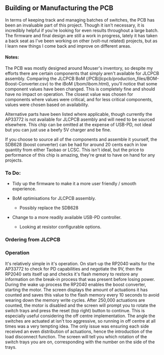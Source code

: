 ## Building or Manufacturing the PCB

In terms of keeping track and managing batches of switches, the PCB has been an invaluable part of this project. Though it isn't necessary, it is incredibly helpful if you're looking for even results throughout a large batch. The firmware and final design are still a work in progress, lately it has taken a back seat as I've been working on other (volt-nut related) projects, but as I learn new things I come back and improve on different areas. 

#### Notes:

The PCB was mostly designed around Mouser's inventory, so despite my efforts there are certain components that simply aren't available for JLCPCB assembly. Comparing the JLCPCB BoM (/PCB/jlcpcb/production_files/BOM-Boost-Converter.csv) to the iBoM (/bom/ibom.html), you'll notice that some component values have been changed. This is completely fine and should have no impact on operation. The closest value was chosen for components where values were critical, and for less critical components, values were chosen based on availability. 

Alternative parts have been listed where applicable, though currently the AP33772 is not available for JLCPCB asembly and will need to be sourced elsewhere. This chip can be omitted at the expense of USB-PD, not ideal but you can just use a beefy 5V charger and be fine.

If you choose to source all of the components and assemble it yourself, the SDB628 (boost converter) can be had for around 20 cents each in low quantity from either Taobao or LCSC. This isn't ideal, but the price to performance of this chip is amazing, they're great to have on hand for any projects.

### To Do:

- Tidy up the firmware to make it a more user friendly / smooth experience.

- BoM optimisations for JLCPCB assembly.
  
  - Possibly replace the SDB628

- Change to a more readily available USB-PD controller.
  
  - Looking at resistor configurable options.

### Ordering from JLCPCB

### Operation

It's relatively simple in it's operation. On start-up the RP2040 waits for the AP33772 to check for PD capabilities and negotiate the 9V, then the RP2040 sets itself up and checks it's flash memory to restore any information on the break-in process that was present before losing power. During the wake up process the RP2040 enables the boost converter, starting the motor. The screen displays the amount of actuations it has counted and saves this value to the flash memory every 10 seconds to avoid wearing down the memory write cycles. After 250,000 actuations are counted, the motor is disabled and the screen will prompt you to rotate the switch trays and press the reset (top right) button to continue. This is especially useful considering the off centre implementation. The angle the switches are actuated at isn't too aggressive, so running in off centre at all times was a very tempting idea. The only issue was ensuring each side received an even distribution of actuations, hence the introduction of the load disconnect function. The screen will tell you which rotation of the switch trays you are on, corresponding with the number on the side of the trays. 
